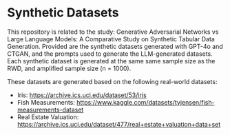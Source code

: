# Synthetic Datasets
This repository is related to the study: Generative Adversarial Networks vs Large Language Models: A Comparative Study on Synthetic Tabular Data Generation. Provided are the synthetic datasets generated with GPT-4o and CTGAN, and the prompts used to generate the LLM-generated datasets. Each synthetic dataset is generated at the same same sample size as the RWD, and amplified sample size (n = 1000).

These datasets are generated based on the following real-world datasets:
- Iris: https://archive.ics.uci.edu/dataset/53/iris
- Fish Measurements: https://www.kaggle.com/datasets/tyjensen/fish-measurements-dataset
- Real Estate Valuation: https://archive.ics.uci.edu/dataset/477/real+estate+valuation+data+set
